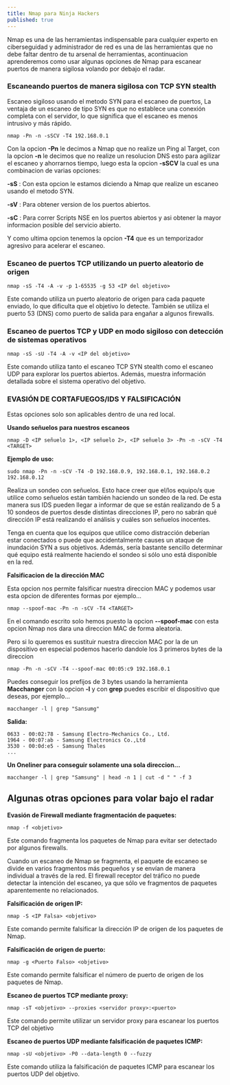 ```yaml
---
title: Nmap para Ninja Hackers
published: true
---
```



Nmap es una de las herramientas indispensable para cualquier experto en ciberseguidad y administrador de red es una de las herramientas que no debe faltar dentro de tu arsenal de herramientas, acontinuacion aprenderemos como usar algunas opciones de Nmap para escanear puertos de manera sigilosa volando por debajo el radar. 

### Escaneando puertos de manera sigilosa con TCP SYN stealth

Escaneo sigiloso usando el metodo SYN para el escaneo de puertos, La ventaja de un escaneo de tipo SYN es que no establece una conexión completa con el servidor, lo que significa que el escaneo es menos intrusivo y más rápido.

```nmap -Pn -n -sSCV -T4 192.168.0.1```

Con la opcion **-Pn**  le decimos a Nmap que no realize un Ping al Target, con la opcion **-n**
le decimos que no realize un resolucion DNS esto para agilizar el escaneo y ahorrarnos tiempo, luego esta la opcion **-sSCV** la cual es una combinacion de varias opciones:

**-sS** :  Con esta opcion le estamos diciendo a Nmap que realize un escaneo usando el metodo SYN.

**-sV** : Para obtener version de los puertos abiertos.

**-sC** : Para correr Scripts NSE en los puertos abiertos y asi obtener la mayor informacion posible del servicio abierto.

Y como ultima opcion tenemos la opcion **-T4**  que es un temporizador agresivo para acelerar el escaneo.

### Escaneo de puertos TCP utilizando un puerto aleatorio de origen

```nmap -sS -T4 -A -v -p 1-65535 -g 53 <IP del objetivo>```

Este comando utiliza un puerto aleatorio de origen para cada paquete enviado, lo que dificulta que el objetivo lo detecte. También se utiliza el puerto 53 (DNS) como puerto de salida para engañar a algunos firewalls.

### Escaneo de puertos TCP y UDP en modo sigiloso con detección de sistemas operativos

```nmap -sS -sU -T4 -A -v <IP del objetivo>```

Este comando utiliza tanto el escaneo TCP SYN stealth como el escaneo UDP para explorar los puertos abiertos. Además, muestra información detallada sobre el sistema operativo del objetivo.

### EVASIÓN DE CORTAFUEGOS/IDS Y FALSIFICACIÓN

Estas opciones solo son aplicables dentro de una red local.

**Usando señuelos para nuestros escaneos**

```nmap -D <IP señuelo 1>, <IP señuelo 2>, <IP señuelo 3> -Pn -n -sCV -T4 <TARGET>```

**Ejemplo de uso:**

```sudo nmap -Pn -n -sCV -T4 -D 192.168.0.9, 192.168.0.1, 192.168.0.2 192.168.0.12```

Realiza un sondeo con señuelos. Esto hace creer que el/los equipo/s que utilice como señuelos están también haciendo un sondeo de la red. De esta manera sus IDS pueden
llegar a informar de que se están realizando de 5 a 10 sondeos de puertos desde distintas direcciones IP, pero no sabrán qué dirección IP está realizando el análisis y cuáles son señuelos inocentes. 

Tenga en cuenta que los equipos que utilice como distracción deberían estar conectados o puede que accidentalmente causes un ataque de inundación SYN a sus objetivos. Además, sería bastante sencillo determinar qué equipo está realmente haciendo el sondeo si sólo uno está disponible en la red.

**Falsificacion de  la dirección MAC**

Esta opcion nos permite falsificar nuestra direccion MAC y podemos usar esta opcion de diferentes formas por ejemplo...

```nmap --spoof-mac -Pn -n -sCV -T4 <TARGET>```

En el comando escrito solo hemos puesto la opcion **--spoof-mac** con esta opcion Nmap nos dara una direccion MAC de forma aleatoria.

Pero si lo queremos es sustituir nuestra direccion MAC por la de un dispositivo en especial podemos hacerlo dandole los 3 primeros bytes de la direccion

```nmap -Pn -n -sCV -T4 --spoof-mac 00:05:c9 192.168.0.1```

Puedes conseguir los prefijos de 3 bytes usando la herramienta **Macchanger** con la opcion **-l** y con **grep** puedes escribir el dispositivo que deseas, por ejemplo...

```macchanger -l | grep "Sansumg" ```

**Salida:**

```
0633 - 00:02:78 - Samsung Electro-Mechanics Co., Ltd.
1964 - 00:07:ab - Samsung Electronics Co.,Ltd
3530 - 00:0d:e5 - Samsung Thales
...
```

**Un Oneliner para conseguir solamente una sola direccion...**

```macchanger -l | grep "Samsung" | head -n 1 | cut -d " " -f 3```



## Algunas otras opciones para volar bajo el radar

**Evasión de Firewall mediante fragmentación de paquetes:**

```nmap -f <objetivo>```

Este comando fragmenta los paquetes de Nmap para evitar ser detectado por algunos firewalls.

Cuando un escaneo de Nmap se fragmenta, el paquete de escaneo se divide en varios fragmentos más pequeños y se envían de manera individual a través de la red. El firewall receptor del tráfico no puede detectar la intención del escaneo, ya que sólo ve fragmentos de paquetes aparentemente no relacionados.

**Falsificación de origen IP:**

```nmap -S <IP Falsa> <objetivo>```

Este comando permite falsificar la dirección IP de origen de los paquetes de Nmap.

**Falsificación de origen de puerto:**

```nmap -g <Puerto Falso> <objetivo>```

Este comando permite falsificar el número de puerto de origen de los paquetes de Nmap.

**Escaneo de puertos TCP mediante proxy:**

```nmap -sT <objetivo> --proxies <servidor proxy>:<puerto>```

Este comando permite utilizar un servidor proxy para escanear los puertos TCP del objetivo

**Escaneo de puertos UDP mediante falsificación de paquetes ICMP:**

```nmap -sU <objetivo> -P0 --data-length 0 --fuzzy```

Este comando utiliza la falsificación de paquetes ICMP para escanear los puertos UDP del objetivo.





